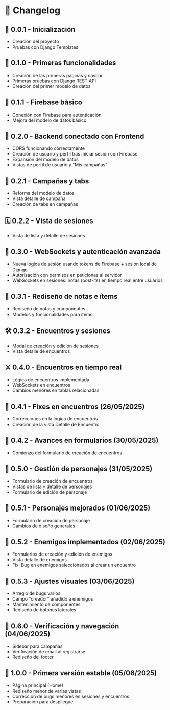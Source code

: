 # 🧾 Changelog

## 🐣 0.0.1 - Inicialización
- Creación del proyecto
- Pruebas con Django Templates

## 🚀 0.1.0 - Primeras funcionalidades
- Creación de las primeras páginas y navbar
- Primeras pruebas con Django REST API
- Creación del primer modelo de datos

## 🔐 0.1.1 - Firebase básico
- Conexión con Firebase para autenticación
- Mejora del modelo de datos básico

## 🔄 0.2.0 - Backend conectado con Frontend
- CORS funcionando correctamente
- Creación de usuario y perfil tras iniciar sesión con Firebase
- Expansión del modelo de datos
- Vistas de perfil de usuario y "Mis campañas"

## 📁 0.2.1 - Campañas y tabs
- Reforma del modelo de datos
- Vista detalle de campaña
- Creación de tabs en campañas

## 🗓️ 0.2.2 - Vista de sesiones
- Vista de lista y detalle de sesiones

## 🧩 0.3.0 - WebSockets y autenticación avanzada
- Nueva lógica de sesión usando tokens de Firebase + sesión local de Django
- Autorización con permisos en peticiones al servidor
- WebSockets en sesiones: notas (post-its) en tiempo real entre usuarios

## 🧾 0.3.1 - Rediseño de notas e ítems
- Rediseño de notas y componentes
- Modelos y funcionalidades para ítems

## 🛠️ 0.3.2 - Encuentros y sesiones
- Modal de creación y edición de sesiones
- Vista detalle de encuentros

## ⚔️ 0.4.0 - Encuentros en tiempo real
- Lógica de encuentros implementada
- WebSockets en encuentros
- Cambios menores en tablas relacionadas

## 🧪 0.4.1 - Fixes en encuentros (26/05/2025)
- Correcciones en la lógica de encuentros
- Creación de la vista Detalle de Encuentro

## 🧱 0.4.2 - Avances en formularios (30/05/2025)
- Comienzo del formulario de creación de encuentros

## 🧱 0.5.0 - Gestión de personajes (31/05/2025)
- Formulario de creación de encuentros
- Vistas de lista y detalle de personajes
- Formulario de edición de personaje

## 🧙 0.5.1 - Personajes mejorados (01/06/2025)
- Formulario de creación de personaje
- Cambios de diseño generales

## 👹 0.5.2 - Enemigos implementados (02/06/2025)
- Formularios de creación y edición de enemigos
- Vista detalle de enemigos
- Fix: Bug en enemigos seleccionados al crear un encuentro

## 🔧 0.5.3 - Ajustes visuales (03/06/2025)
- Arreglo de bugs varios
- Campo "creador" añadido a enemigos
- Mantenimiento de componentes
- Rediseño de botones laterales

## 🧭 0.6.0 - Verificación y navegación (04/06/2025)
- Sidebar para campañas
- Verificación de email al registrarse
- Rediseño del footer

## 🎉 1.0.0 - Primera versión estable (05/06/2025)
- Página principal (Home)
- Rediseño menor de varias vistas
- Corrección de bugs menores en sesiones y encuentros
- Preparación para despliegue
